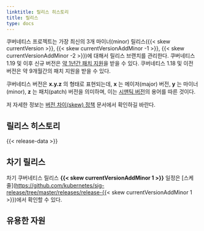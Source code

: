 ```yaml
---
linktitle: 릴리스 히스토리
title: 릴리스
type: docs
---
```



<!-- overview -->

쿠버네티스 프로젝트는 가장 최신의 3개 마이너(minor) 릴리스({{< skew currentVersion >}}, {{< skew currentVersionAddMinor -1 >}}, {{< skew currentVersionAddMinor -2 >}})에 대해서 릴리스 브랜치를 관리한다. 쿠버네티스 1.19 및 이후 신규 버전은 [약 1년간 패치 지원](/releases/patch-releases/#support-period)을 받을 수 있다. 쿠버네티스 1.18 및 이전 버전은 약 9개월간의 패치 지원을 받을 수 있다.

쿠버네티스 버전은 **x.y.z** 의 형태로 표현되는데,
**x** 는 메이저(major) 버전, **y** 는 마이너(minor), **z** 는 패치(patch) 버전을 의미하며, 이는 [시맨틱 버전](https://semver.org/)의 용어를 따른 것이다.

저 자세한 정보는 [버전 차이(skew) 정책](/releases/version-skew-policy/) 문서에서 확인하길 바란다.

<!-- body -->

## 릴리스 히스토리

{{< release-data >}}

## 차기 릴리스

차기 쿠버네티스 릴리스 **{{< skew currentVersionAddMinor 1 >}}** 일정은 [스케줄](https://github.com/kubernetes/sig-release/tree/master/releases/release-{{< skew currentVersionAddMinor 1 >}})에서 확인할 수 있다.

## 유용한 자원
